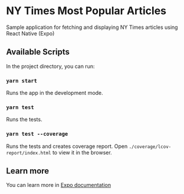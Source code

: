 # NY Times Most Popular Articles

Sample application for fetching and displaying NY Times articles using React Native (Expo)

## Available Scripts

In the project directory, you can run:

### `yarn start`

Runs the app in the development mode.

### `yarn test`

Runs the tests.

### `yarn test --coverage`

Runs the tests and creates coverage report.
Open `./coverage/lcov-report/index.html` to view it in the browser.

## Learn more

You can learn more in [Expo documentation](https://docs.expo.io/versions/v33.0.0/workflow/up-and-running/)
